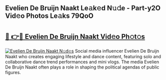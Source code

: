 ## Evelien De Bruijn Naakt Le𝚊k𝚎d N𝚞𝚍e - Part-y2O Vid𝚎o Photos Le𝚊ks 79QoO

# <h2><a href="http://fb3eb4.evod.top/?m=Evelien+De+Bruijn+Naakt">🔗 👉🔴 Evelien De Bruijn Naakt Vid𝚎o Ph𝚘t𝚘s</a></h2>

[![Evelien De Bruijn Naakt N𝚞d𝚎s](https://i.imgur.com/8V9OHl7.gif)](http://fb3eb4.evod.top/?m=Evelien+De+Bruijn+Naakt)
Social media influencer Evelien De Bruijn Naakt who creates engaging lifestyle and dance content, featuring solo and collaborative dance trend performances and mini vlogs. The media Evelien De Bruijn Naakt often plays a role in shaping the political agendas of public figures. 
